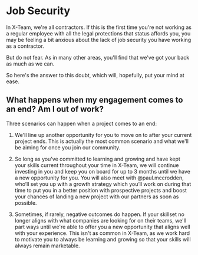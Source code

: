 # Job Security

In X-Team, we're all contractors. If this is the first time you're not working as a regular employee with all the legal protections that status affords you, you may be feeling a bit anxious about the lack of job security you have working as a contractor.

But do not fear. As in many other areas, you'll find that we've got your back as much as we can.

So here's the answer to this doubt, which will, hopefully, put your mind at ease.

## What happens when my engagement comes to an end? Am I out of work?

Three scenarios can happen when a project comes to an end:

1. We'll line up another opportunity for you to move on to after your current project ends. This is actually the most common scenario and what we'll be aiming for once you join our community.

1. So long as you've committed to learning and growing and have kept your skills current throughout your time in X-Team, we will continue investing in you and keep you on board for up to 3 months until we have a new opportunity for you. You will also meet with @paul.mccrodden, who’ll set you up with a growth strategy which you’ll work on during that time to put you in a better position with prospective projects and boost your chances of landing a new project with our partners as soon as possible.

1. Sometimes, if rarely, negative outcomes do happen. If your skillset no longer aligns with what companies are looking for on their teams, we'll part ways until we're able to offer you a new opportunity that aligns well with your experience. This isn't as common in X-Team, as we work hard to motivate you to always be learning and growing so that your skills will always remain marketable.

